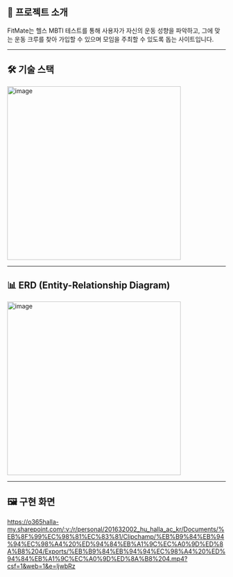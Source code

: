 ## 🚀 프로젝트 소개

FitMate는 헬스 MBTI 테스트를 통해 사용자가 자신의 운동 성향을 파악하고, 그에 맞는 운동 크루를 찾아 가입할 수 있으며 모임을 주최할 수 있도록 돕는 사이트입니다.

---

## 🛠️ 기술 스택

<img src="https://github.com/user-attachments/assets/635372c2-3e34-42e0-864e-932e16ca35f8" alt="image" width="400">

---
## 📊 ERD (Entity-Relationship Diagram)

<img src="https://github.com/user-attachments/assets/f2dd186a-b680-4f6c-abbb-54fa1bbc76f9" alt="image" width="400">

---

## 🖼️ 구현 화면

https://o365halla-my.sharepoint.com/:v:/r/personal/201632002_hu_halla_ac_kr/Documents/%EB%8F%99%EC%98%81%EC%83%81/Clipchamp/%EB%B9%84%EB%94%94%EC%98%A4%20%ED%94%84%EB%A1%9C%EC%A0%9D%ED%8A%B8%204/Exports/%EB%B9%84%EB%94%94%EC%98%A4%20%ED%94%84%EB%A1%9C%EC%A0%9D%ED%8A%B8%204.mp4?csf=1&web=1&e=ljwbRz

<!--
## 📂 프로젝트 상세 정보

프로젝트에 대한 자세한 내용은 아래 링크에서 확인하세요:  
👉 [포트폴리오 확인하기](https://www.canva.com/design/DAGcplpMzWM/RpfGAANtxtJfby_qk12vrg/edit)
-->
